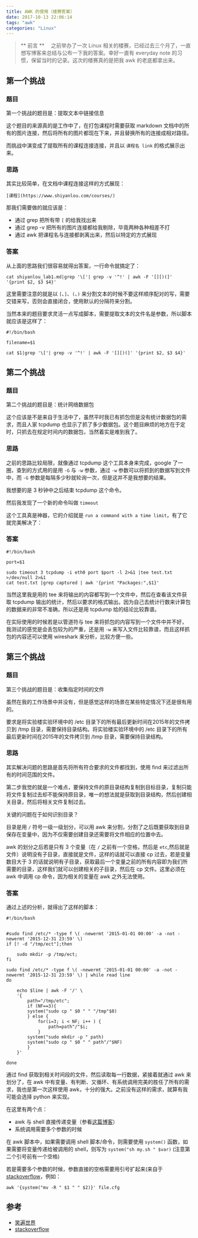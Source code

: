 ```yaml
---
title: AWK 的使用（楼赛答案）
date: 2017-10-13 22:06:14
tags: "awk"
categories: "Linux"
---
```


> ** 前言 **
　之前举办了一次 Linux 相关的楼赛，已经过去三个月了，一直想写博客来总结与公布一下我的答案。幸好一直有 everyday note 的习惯，保留当时的记录。这次的楼赛真的是把我 awk 的老底都拿出来。

## 第一个挑战

### 题目

第一个挑战的题目是：提取文本中链接信息

这个题目的来源真的是工作中了，在打包课程时需要获取 markdown 文档中的所有的图片连接，然后将所有的图片都现在下来，并且替换所有的连接成相对路径。

而挑战中演变成了提取所有的课程连接连接，并且以 `课程名 link` 的格式展示出来。

### 思路

其实比较简单，在文档中课程连接这样的方式展现：

```
[课程](https://www.shiyanlou.com/courses/)
```

那我们需要做的就应该是：

- 通过 grep 把所有带 `[` 的给我找出来
- 通过 grep -v 把所有的图片连接都给我剔除，毕竟两种各种相差不打
- 通过 awk 把课程名与连接都剥离出来，然后以特定的方式展现

### 答案

从上面的思路我们很容易就得出答案，一行命令就搞定了：

```
cat shiyanlou_lab1.md|grep '\['| grep -v '^!' | awk -F '[][)(]' '{print $2, $3 $4}'
```

这里需要注意的就是以 `[`、`]`、`(`、`)` 来分割文本的时候不要这样顺序配对的写，需要交错来写，否则会直接闭合，使用默认的分隔符来分割。

当然本来的题目要求灵活一点写成脚本，需要提取文本的文件名是参数，所以脚本就应该是这样了：

```shell
#!/bin/bash

filename=$1

cat $1|grep '\['| grep -v '^!' | awk -F '[][)(]' '{print $2, $3 $4}'
```

## 第二个挑战

### 题目

第二个挑战的题目是：统计网络数据包

这个应该是不是来自于生活中了，虽然平时我已有抓包但是没有统计数据包的需求，而且人家 tcpdump 也显示了抓了多少数据包。这个题目麻烦的地方在于定时，只抓去在规定时间内的数据包，当然着实是难到我了。

### 思路

之前的思路比较局限，就像通过 tcpdump 这个工具本身来完成，google 了一圈，查到的方式用的是用 `-G` 与 `-w` 参数，通过 `-w` 参数可以将抓到的数据写到文件中，而 `-G` 参数是每隔多少秒就轮询一次，但是这并不是我想要的结果。

我想要的是 3 秒钟中之后结束 tcpdump 这个命令。

然后我发现了一个新的命令叫做 `timeout`

这个工具真是神器，它的介绍就是 `run a command with a time limit`，有了它就完美解决了：

### 答案

```shell
#!/bin/bash

port=$1

sudo timeout 3 tcpdump -i eth0 port $port -l 2>&1 |tee test.txt >/dev/null 2>&1
cat test.txt |grep captured | awk '{print "Packages:",$1}'
```

当然这里我是用的 tee 来将输出的内容都写到一个文件中，然后在查看该文件获取 tcpdump 输出的统计，然后以要求的格式输出。因为自己去统计行数来计算包的数据来的非常不准确，所以还是用 tcpdump 给的结论比较靠谱。

在实际使用的时候若是以管道符与 tee 来将抓包的内容写到一个文件中并不好，我测试的感觉是会丢包较为的严重，还是用 `-w` 来写入文件比较靠谱，而且这样抓包的内容还可以使用 wireshark 来分析，比较方便一些。

## 第三个挑战

### 题目

第三个挑战的题目是：收集指定时间的文件

虽然在我的工作场景中并没有，但是感觉这样的场景在某些特定情况下还是很有用的。

要求是将实验楼实验环境中的 /etc 目录下的所有最后更新时间在2015年的文件拷贝到 /tmp 目录，需要保持目录结构。将实验楼实验环境中的 /etc 目录下的所有最后更新时间在2015年的文件拷贝到 /tmp 目录，需要保持目录结构。

### 思路

其实解决问题的思路是首先将所有符合要求的文件都找到，使用 find 来过滤出所有的时间范围的文件。

第二步我觉的就是一个难点，要保持文件的原目录结构复制到目标目录，复制只能将文件复制过去却不能保持原目录，唯一的想法就是获取到目录结构，然后创建相关目录，然后将相关文件复制过去。

关键的问题在于如何识别目录？

目录是用 `/` 符号一级一级划分，可以用 awk 来分割，分割了之后既要获取到目录保存在变量中，因为不仅需要创建目录还需要将文件相应的位置中去。

awk 的划分之后若是只有 3 个变量（在 `/` 之前有一个空格，然后是 `etc`,然后就是文件）说明没有子目录，直接就是文件，这样的话就可以直接 cp 过去，若是变量数目大于 3 的话就说明有子目录，获取最后一个变量之前的所有内容即为我们所需要的目录，这样我们就可以创建相关的子目录，然后在 cp 文件。这里必须在 awk 中调用 cp 命令，因为相关的变量在 awk 之外无法使用。

### 答案

通过上述的分析，就得出了这样的脚本：

```shell
#!/bin/bash


#sudo find /etc/* -type f \( -newermt '2015-01-01 00:00' -a -not -newermt '2015-12-31 23:59' \)
if [! -d "/tmp/ect"];then

    sudo mkdir -p /tmp/ect;
fi

sudo find /etc/* -type f \( -newermt '2015-01-01 00:00' -a -not -newermt '2015-12-31 23:59' \) | while read line
do

    echo $line | awk -F '/' \
    '{
        path="/tmp/etc";
        if (NF==3){
        system("sudo cp " $0 " " "/tmp"$0)
        } else {
            for(i=3; i < NF; i++ ) {
                path=path"/"$i;
            }
        system("sudo mkdir -p " path)
        system("sudo cp " $0 " " path"/"$NF)
        }
    }'

done
```

通过 find 获取到相关时间段的文件，然后读取每一行数据，紧接着就通过 awk 来划分了，在 awk 中有变量、有判断、又循环、有系统调用完美的胜任了所有的需求，我也是第一次这样使用 awk，十分的强大。之前没有这样的需求，就算有我可能会选择 python 来实现。

在这里有两个点：

- awk 与 shell 直接传递变量（参看[这篇博客](http://smilejay.com/2011/09/awk-shell-variable/)）
- 系统调用需要多个参数的时候

在 awk 脚本中，如果需要调用 shell 脚本/命令，则需要使用 `system()` 函数，如果需要将变量传递给被调用的 shell，则写为 `system("sh my.sh " $var)` (注意第二个引号前有一个空格)

若是需要多个参数的时候，参数直接的空格需要用引号扩起来(来自于 [stackoverflow](https://stackoverflow.com/questions/15823216/awk-system-call
)，例如：

```
awk '{system("mv -R " $1 " " $2)}' file.cfg
```

## 参考
- [笑遍世界](http://smilejay.com/2011/09/awk-shell-variable/)
- [stackoverflow](https://stackoverflow.com/questions/15823216/awk-system-call
)